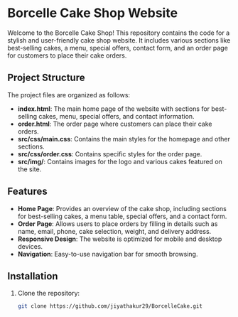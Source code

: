 # Borcelle Cake Shop Website

Welcome to the Borcelle Cake Shop! This repository contains the code for a stylish and user-friendly cake shop website. It includes various sections like best-selling cakes, a menu, special offers, contact form, and an order page for customers to place their cake orders.

## Project Structure

The project files are organized as follows:

- **index.html**: The main home page of the website with sections for best-selling cakes, menu, special offers, and contact information.
- **order.html**: The order page where customers can place their cake orders.
- **src/css/main.css**: Contains the main styles for the homepage and other sections.
- **src/css/order.css**: Contains specific styles for the order page.
- **src/img/**: Contains images for the logo and various cakes featured on the site.

## Features

- **Home Page**: Provides an overview of the cake shop, including sections for best-selling cakes, a menu table, special offers, and a contact form.
- **Order Page**: Allows users to place orders by filling in details such as name, email, phone, cake selection, weight, and delivery address.
- **Responsive Design**: The website is optimized for mobile and desktop devices.
- **Navigation**: Easy-to-use navigation bar for smooth browsing.

## Installation

1. Clone the repository:
   ```bash
   git clone https://github.com/jiyathakur29/BorcelleCake.git
